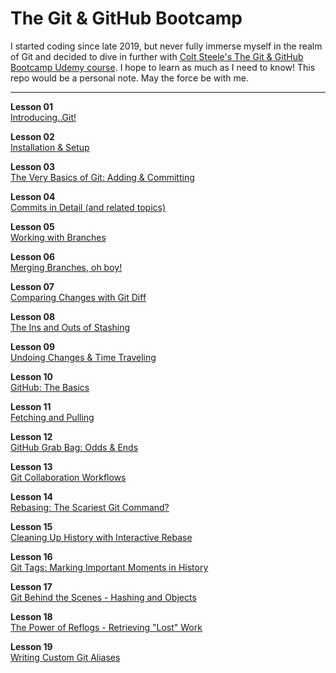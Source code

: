 # The Git &amp; GitHub Bootcamp

I started coding since late 2019, but never fully immerse myself in the realm of Git and decided to dive in further with <a href="https://www.udemy.com/course/git-and-github-bootcamp/">Colt Steele's The Git & GitHub Bootcamp Udemy course</a>. I hope to learn as much as I need to know! This repo would be a personal note. May the force be with me.

<hr />

**Lesson 01**<br />
[Introducing..Git!](01_introducing_git.md)<br />

**Lesson 02**<br />
[Installation & Setup](02_installation_and_setup.md)<br />

**Lesson 03**<br />
[The Very Basics of Git: Adding & Committing](03_basics_of_git_adding_and_committing.md)<br />

**Lesson 04**<br />
[Commits in Detail (and related topics)](04_commits_in_detail.md)<br />

**Lesson 05**<br />
[Working with Branches](05_working_with_branches.md)<br />

**Lesson 06**<br />
[Merging Branches, oh boy!](06_merging_branches.md)<br />

**Lesson 07**<br />
[Comparing Changes with Git Diff](07_comparing_changes_with_git_diff.md)<br />

**Lesson 08**<br />
[The Ins and Outs of Stashing](08_the_ins_and_outs_of_stashing.md)<br />

**Lesson 09**<br />
[Undoing Changes & Time Traveling](09_undoing_changes_and_time_traveling.md)<br />

**Lesson 10**<br />
[GitHub: The Basics](10_github_the_basics.md)<br />

**Lesson 11**<br />
[Fetching and Pulling](11_fetching_and_pulling.md)<br />

**Lesson 12**<br />
[GitHub Grab Bag: Odds & Ends](12_odds_and_ends.md)<br />

**Lesson 13**<br />
[Git Collaboration Workflows](13_git_collaboration_workflows.md)<br />

**Lesson 14**<br />
[Rebasing: The Scariest Git Command?](14_rebasing.md)<br />

**Lesson 15**<br />
[Cleaning Up History with Interactive Rebase](15_cleaning_up_history_with_interactive_rebase.md)<br />

**Lesson 16**<br />
[Git Tags: Marking Important Moments in History](16_cleaning_up_history_with_interactive_rebase.md)<br />

**Lesson 17**<br />
[Git Behind the Scenes - Hashing and Objects](17_git_behind_the_scenes.md)<br />

**Lesson 18**<br />
[The Power of Reflogs - Retrieving "Lost" Work](18_the_power_of_reflogs.md)<br />

**Lesson 19**<br />
[Writing Custom Git Aliases](19_git_aliases.md)<br />

